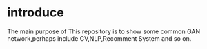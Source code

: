 # introduce

The main purpose of This repository is to show some common GAN network,perhaps include CV,NLP,Recomment System and so on.
